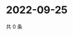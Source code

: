 # 2022-09-25

共 0 条

<!-- BEGIN WEIBO -->
<!-- 最后更新时间 Sun Sep 25 2022 13:29:48 GMT+0800 (China Standard Time) -->

<!-- END WEIBO -->
